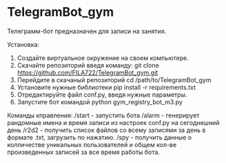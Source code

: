# TelegramBot_gym
Телеграмм-бот предназначен для записи на занятия. 

Установка:
1. Создайте виртуальное окружение на своем компьютере.
2. Скачайте репозиторий введя команду: git clone https://github.com/FILA722/TelegramBot_gym.git
3. Перейдите в скачаный репозиторий  cd /path/to/TelegramBot_gym
3. Установите нужные библиотеки pip install -r requirements.txt
4. Отредактируйте файл сonf.py, введя нужные параметры.
5. Запустите бот командой python gym_registry_bot_m3.py

Команды кправления:
/start - запустить бота
/alarm - генерирует рандомные имена и время записи из настроек conf.py на сегоднешний день
/r2d2 - получить список файлов со всему записями за день в формате .txt, загрузить по нажатию.
/spy - получить данные о колличестве уникальных пользователей и общем кол-ве произведенных записей за все время работы бота.